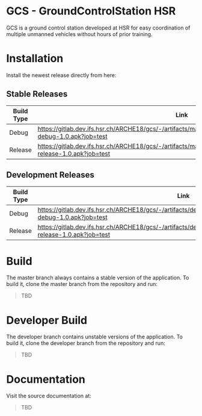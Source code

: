 GCS - GroundControlStation HSR
==============================

GCS is a ground control station developed at HSR for easy coordination of multiple unmanned vehicles without hours of prior training.

# Installation

Install the newest release directly from here:

## Stable Releases

| Build Type | Link                                                                                                                        |
|------------|-----------------------------------------------------------------------------------------------------------------------------|
| Debug      | https://gitlab.dev.ifs.hsr.ch/ARCHE18/gcs/-/artifacts/master/raw/app/build/outputs/apk/debug/gcs-debug-1.0.apk?job=test     |
| Release    | https://gitlab.dev.ifs.hsr.ch/ARCHE18/gcs/-/artifacts/master/raw/app/build/outputs/apk/release/gcs-release-1.0.apk?job=test |

## Development Releases

| Build Type | Link                                                                                                                         |
|------------|------------------------------------------------------------------------------------------------------------------------------|
| Debug      | https://gitlab.dev.ifs.hsr.ch/ARCHE18/gcs/-/artifacts/develop/raw/app/build/outputs/apk/debug/gcs-debug-1.0.apk?job=test     |
| Release    | https://gitlab.dev.ifs.hsr.ch/ARCHE18/gcs/-/artifacts/develop/raw/app/build/outputs/apk/release/gcs-release-1.0.apk?job=test |

# Build

The master branch always contains a stable version of the application. To build it, clone the master branch from the repository and run:
> TBD

# Developer Build

The developer branch contains unstable versions of the application. To build it, clone the developer branch from the repository and run:
> TBD

# Documentation

Visit the source documentation at:
> TBD
